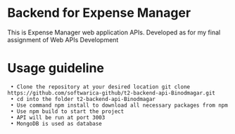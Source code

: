 # Backend for Expense Manager
  This is Expense Manager web application APIs. Developed as for my final assignment of Web APIs
  Development

# Usage guideline
 	 • Clone the repository at your desired location git clone https://github.com/softwarica-github/t2-backend-api-Binodmagar.git
 	 • cd into the folder t2-backend-api-Binodmagar
 	 • Use command npm install to download all necessary packages from npm
 	 • Use npm build to start the project
 	 • API will be run at port 3003
 	 • MongoDB is used as database
